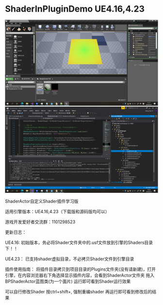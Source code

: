 # ShaderInPluginDemo UE4.16,4.23
![](https://github.com/sitonmoon/ShaderInPluginDemo/blob/UE4.23/demo.png)
![](https://github.com/sitonmoon/ShaderInPluginDemo/blob/UE4.23/demo2.png)

ShaderActor自定义Shader插件学习版 

适用引擎版本：UE4.16,4.23（下载版和源码版均可以）

游戏开发爱好者交流群：1101298523

更新日志：

UE4.16:
初始版本，务必将Shader文件夹中的.usf文件放到引擎的Shaders目录下！！

UE4.23：
已支持shader虚拟目录，不必拷贝Shader文件到引擎目录

插件使用指南：
将插件目录拷贝到项目目录的Plugins文件夹(没有请新建)，打开引擎，在内容浏览器右下角选择显示插件内容，会看到ShaderActor文件夹 拖入BPShaderActor蓝图类(为一个面片) 运行即可看到Shader运行效果

可以自行修改Shader 按ctrl+shift+, 强制重编shader 再运行即可看到修改后的结果
